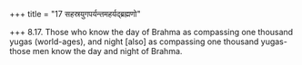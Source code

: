 +++
title = "17 सहस्रयुगपर्यन्तमहर्यद्ब्रह्मणो"

+++
8.17. Those who know the day of Brahma as compassing one thousand yugas
(world-ages), and night \[also\] as compassing one thousand yugas-those
men know the day and night of Brahma.
